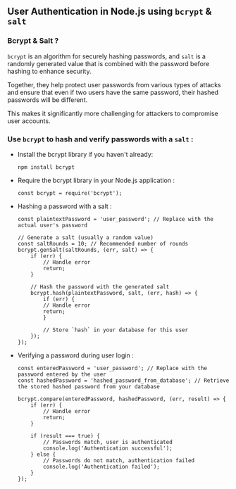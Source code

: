 ## User Authentication in Node.js using `bcrypt` & `salt`

### Bcrypt & Salt ?

`bcrypt` is an algorithm for securely hashing passwords, and `salt` is a randomly generated value that is combined with the password before hashing to enhance security.

Together, they help protect user passwords from various types of attacks and ensure that even if two users have the same password, their hashed passwords will be different. 

This makes it significantly more challenging for attackers to compromise user accounts.

### Use `bcrypt` to hash and verify passwords with a `salt` :

- Install the bcrypt library if you haven't already:

    `npm install bcrypt`

- Require the bcrypt library in your Node.js application :

    `const bcrypt = require('bcrypt');`

- Hashing a password with a salt :

    ```
    const plaintextPassword = 'user_password'; // Replace with the actual user's password

    // Generate a salt (usually a random value)
    const saltRounds = 10; // Recommended number of rounds
    bcrypt.genSalt(saltRounds, (err, salt) => {
        if (err) {
            // Handle error
            return;
        }

        // Hash the password with the generated salt
        bcrypt.hash(plaintextPassword, salt, (err, hash) => {
            if (err) {
            // Handle error
            return;
            }

            // Store `hash` in your database for this user
        });
    });

    ```
- Verifying a password during user login :

    ```
    const enteredPassword = 'user_password'; // Replace with the password entered by the user
    const hashedPassword = 'hashed_password_from_database'; // Retrieve the stored hashed password from your database

    bcrypt.compare(enteredPassword, hashedPassword, (err, result) => {
        if (err) {
            // Handle error
            return;
        }

        if (result === true) {
            // Passwords match, user is authenticated
            console.log('Authentication successful');
        } else {
            // Passwords do not match, authentication failed
            console.log('Authentication failed');
        }
    });

    ```